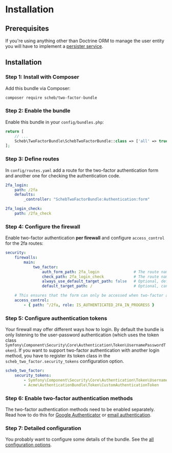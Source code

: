 Installation
============

## Prerequisites

If you're using anything other than Doctrine ORM to manage the user entity you will have to implement a
[persister service](persister.md).

## Installation

### Step 1: Install with Composer

Add this bundle via Composer:

```bash
composer require scheb/two-factor-bundle
```

### Step 2: Enable the bundle

Enable this bundle in your `config/bundles.php`:

```php
return [
	// ...
    Scheb\TwoFactorBundle\SchebTwoFactorBundle::class => ['all' => true],
];
```

### Step 3: Define routes

In `config/routes.yaml` add a route for the two-factor authentication form and another one for checking the
authentication code.

```yaml
2fa_login:
    path: /2fa
    defaults:
        _controller: "SchebTwoFactorBundle:Authentication:form"

2fa_login_check:
    path: /2fa_check
```

### Step 4: Configure the firewall

Enable two-factor authentication **per firewall** and configure `access_control` for the 2fa routes:

```yaml
security:
    firewalls:
        main:
            two_factor:
                auth_form_path: 2fa_login               # The route name you have used in the routes.yaml
                check_path: 2fa_login_check             # The route name you have used in the routes.yaml
                always_use_default_target_path: false   # Optional, default is false
                default_target_path: /                  # Optional, can be a path or a route name

    # This ensures that the form can only be accessed when two-factor authentication is in progress
    access_control:
        - { path: ^/2fa, role: IS_AUTHENTICATED_2FA_IN_PROGRESS }
```

### Step 5: Configure authentication tokens

Your firewall may offer different ways how to login. By default the bundle is only listening to the user-password
authentication (which uses the token class `Symfony\Component\Security\Core\Authentication\Token\UsernamePasswordToken`).
If you want to support two-factor authentication with another login method, you have to register its token class in the
`scheb_two_factor.security_tokens` configuration option.

```yaml
scheb_two_factor:
    security_tokens:
        - Symfony\Component\Security\Core\Authentication\Token\UsernamePasswordToken
        - Acme\AuthenticationBundle\Token\CustomAuthenticationToken
```

### Step 6: Enable two-factor authentication methods

The two-factor authentication methods need to be enabled separately. Read how to do this for
[Google Authenticator](provider_google.md) or [email authentication](provider_email.md).

### Step 7: Detailed configuration

You probably want to configure some details of the bundle. See the [all configuration options](configuration.md).
